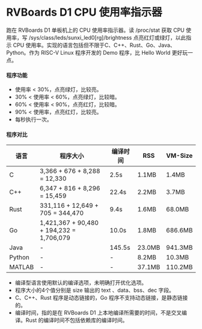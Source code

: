 # RVBoards D1 CPU 使用率指示器

跑在 RVBoards D1 单板机上的 CPU 使用率指示器。读 /proc/stat 获取 CPU 使用率，写 /sys/class/leds/sunxi_led0[rg]/brightness 点亮红灯或绿灯，以此指示 CPU 使用率。实现的语言包括但不限于C、C++、Rust、Go、Java、Python。作为 RISC-V Linux 程序开发的 Demo 程序，比 Hello World 更好玩一点。

#### 程序功能
- 使用率 < 30%，点亮绿灯，比较亮。
- 30% < 使用率 < 60%，点亮绿灯，比较暗。
- 60% < 使用率 < 90%，点亮红灯，比较暗。
- 90% < 使用率，点亮红灯，比较亮。
- 每秒执行一次。

#### 程序对比
| 语言  | 程序大小 | 编译时间 | RSS | VM-Size |
|-----|----|------|---|---|
| C   |  3,366 + 676 + 8,288 = 12,330 |  2.5s    | 1.1MB | 1.4MB |
| C++ | 6,347 + 816 + 8,296 = 15,459|  22.4s    | 2.2MB | 3.7MB |
| Rust |  331,116 +  12,649 + 705 = 344,470| 9.4s  | 1.6MB | 68.0MB |
| Go | 1,421,367 + 90,480 + 194,232 = 1,706,079|  10.0s  | 1.8MB | 686.6MB |
| Java | - |  145.5s  | 23.0MB | 941.3MB |
| Python | - | - | 8.2MB | 10.3MB|
| MATLAB | - | - | 37.1MB | 110.2MB |

- 编译型语言使用默认的编译选项，未明确打开优化选项。
- 程序大小的4个值分别是 size 输出的 text 、data、bss、dec 字段。
- C、C++、Rust 程序是动态链接的，Go 程序不支持动态链接，是静态链接的。
- 编译时间，指的是在 RVBoards D1 上本地编译所需要的时间，不是交叉编译。Rust 的编译时间不包括依赖库的编译时间。
